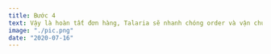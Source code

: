 ```yaml
---
title: Bước 4
text: Vậy là hoàn tất đơn hàng, Talaria sẽ nhanh chóng order và vận chuyển hàng đến tận tay bạn trong thời gian sớm nhất nhé. 📦📦
image: "./pic.png"
date: "2020-07-16"
---
```

